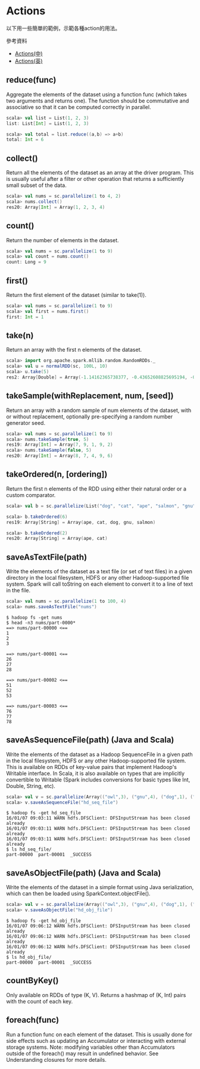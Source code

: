 # Actions

以下用一些簡單的範例，示範各種action的用法。

參考資料
- [Actions(中)](https://taiwansparkusergroup.gitbooks.io/spark-programming-guide-zh-tw/content/programming-guide/rdds/actions.html)
- [Actions(英)](http://spark.apache.org/docs/latest/programming-guide.html#actions)

## reduce(func)
Aggregate the elements of the dataset using a function func (which takes two arguments and returns one). The function should be commutative and associative so that it can be computed correctly in parallel.
```scala
scala> val list = List(1, 2, 3)
list: List[Int] = List(1, 2, 3)

scala> val total = list.reduce((a,b) => a+b)
total: Int = 6
```

## collect()
Return all the elements of the dataset as an array at the driver program. This is usually useful after a filter or other operation that returns a sufficiently small subset of the data.
```scala
scala> val nums = sc.parallelize(1 to 4, 2)
scala> nums.collect()
res20: Array[Int] = Array(1, 2, 3, 4)
```

## count()
Return the number of elements in the dataset.
```scala
scala> val nums = sc.parallelize(1 to 9)
scala> val count = nums.count()
count: Long = 9
```

## first()
Return the first element of the dataset (similar to take(1)).
```scala
scala> val nums = sc.parallelize(1 to 9)
scala> val first = nums.first()
first: Int = 1
```

## take(n)
Return an array with the first n elements of the dataset.
```scala
scala> import org.apache.spark.mllib.random.RandomRDDs._
scala> val u = normalRDD(sc, 100L, 10)
scala> u.take(5)
res2: Array[Double] = Array(-1.14162365738377, -0.43652608825695194, -0.5909678874166858, -0.7982175744544066, -0.03379305504514526)
```

## takeSample(withReplacement, num, [seed])
Return an array with a random sample of num elements of the dataset, with or without replacement, optionally pre-specifying a random number generator seed.
```scala
scala> val nums = sc.parallelize(1 to 9)
scala> nums.takeSample(true, 5)
res19: Array[Int] = Array(7, 9, 1, 9, 2)
scala> nums.takeSample(false, 5)
res20: Array[Int] = Array(8, 7, 4, 9, 6)
```

## takeOrdered(n, [ordering])
Return the first n elements of the RDD using either their natural order or a custom comparator.
```scala
scala> val b = sc.parallelize(List("dog", "cat", "ape", "salmon", "gnu"), 2)

scala> b.takeOrdered(6)
res19: Array[String] = Array(ape, cat, dog, gnu, salmon)

scala> b.takeOrdered(2)
res20: Array[String] = Array(ape, cat)
```

## saveAsTextFile(path)
Write the elements of the dataset as a text file (or set of text files) in a given directory in the local filesystem, HDFS or any other Hadoop-supported file system. Spark will call toString on each element to convert it to a line of text in the file.
```scala
scala> val nums = sc.parallelize(1 to 100, 4)
scala> nums.saveAsTextFile("nums")
```
```shell
$ hadoop fs -get nums
$ head -n3 nums/part-0000*
==> nums/part-00000 <==
1
2
3

==> nums/part-00001 <==
26
27
28

==> nums/part-00002 <==
51
52
53

==> nums/part-00003 <==
76
77
78
```

## saveAsSequenceFile(path) (Java and Scala)
Write the elements of the dataset as a Hadoop SequenceFile in a given path in the local filesystem, HDFS or any other Hadoop-supported file system. This is available on RDDs of key-value pairs that implement Hadoop's Writable interface. In Scala, it is also available on types that are implicitly convertible to Writable (Spark includes conversions for basic types like Int, Double, String, etc).
```scala
scala> val v = sc.parallelize(Array(("owl",3), ("gnu",4), ("dog",1), ("cat",2), ("ant",5)), 2)
scala> v.saveAsSequenceFile("hd_seq_file")
```
```
$ hadoop fs -get hd_seq_file
16/01/07 09:03:11 WARN hdfs.DFSClient: DFSInputStream has been closed already
16/01/07 09:03:11 WARN hdfs.DFSClient: DFSInputStream has been closed already
16/01/07 09:03:11 WARN hdfs.DFSClient: DFSInputStream has been closed already
$ ls hd_seq_file/
part-00000  part-00001  _SUCCESS
```

## saveAsObjectFile(path) (Java and Scala)
Write the elements of the dataset in a simple format using Java serialization, which can then be loaded using SparkContext.objectFile().
```scala
scala> val v = sc.parallelize(Array(("owl",3), ("gnu",4), ("dog",1), ("cat",2), ("ant",5)), 2)
scala> v.saveAsObjectFile("hd_obj_file")
```
```shell
$ hadoop fs -get hd_obj_file
16/01/07 09:06:12 WARN hdfs.DFSClient: DFSInputStream has been closed already
16/01/07 09:06:12 WARN hdfs.DFSClient: DFSInputStream has been closed already
16/01/07 09:06:12 WARN hdfs.DFSClient: DFSInputStream has been closed already
$ ls hd_obj_file/
part-00000  part-00001  _SUCCESS
```

## countByKey()
Only available on RDDs of type (K, V). Returns a hashmap of (K, Int) pairs with the count of each key.

## foreach(func)
Run a function func on each element of the dataset. This is usually done for side effects such as updating an Accumulator or interacting with external storage systems. 
Note: modifying variables other than Accumulators outside of the foreach() may result in undefined behavior. See Understanding closures for more details.
